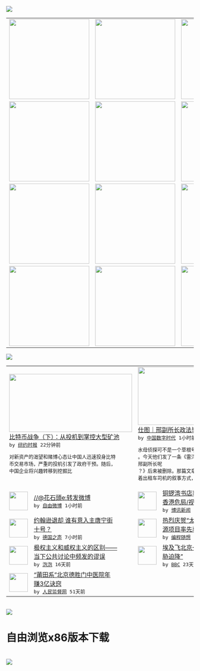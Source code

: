

<a href="https://github.com/greatfire/z/raw/master/FreeBrowser.apk"><img src="https://raw.githubusercontent.com/greatfire/wiki/master/x/header.png" /></a><table><tr><td width="262" align="center" valign="center"><a href="https://github.com/greatfire/wiki/wiki/nyt" title="纽约时报中文网 国际纵览"><img src="https://raw.githubusercontent.com/greatfire/wiki/master/x/nyt_flag.png" width="215"/></a></td><td width="262" align="center" valign="center"><a href="https://github.com/greatfire/wiki/wiki/dw" title=""><img src="https://raw.githubusercontent.com/greatfire/wiki/master/x/dw_flag.png" width="215"/></a></td><td width="262" align="center" valign="center"><a href="https://github.com/greatfire/wiki/wiki/rmjd" title=""><img src="https://raw.githubusercontent.com/greatfire/wiki/master/x/rmjd_flag.png" width="215"/></a></td></tr><tr><td width="262" align="center" valign="center"><a href="https://github.com/paopaonetizen/website" title="泡泡 - 未经审查的互联网信息"><img src="https://raw.githubusercontent.com/greatfire/wiki/master/x/pp_flag.png" width="215"/></a></td><td width="262" align="center" valign="center"><a href="https://github.com/getlantern/mirror" title="以及自由微博和GreatFire.org官方中文论坛"><img src="https://raw.githubusercontent.com/greatfire/wiki/master/x/lantern_flag.png" width="215"/></a></td><td width="262" align="center" valign="center"><a href="https://github.com/cdtmirrors/m/" title=""><img src="https://raw.githubusercontent.com/greatfire/wiki/master/x/cdt_flag.png" width="215"/></a></td></tr><tr><td width="262" align="center" valign="center"><a href="https://github.com/program-think/blog" title="编程随想的博客"><img src="https://raw.githubusercontent.com/greatfire/wiki/master/x/pt_flag.png" width="215"/></a></td><td width="262" align="center" valign="center"><a href="https://github.com/greatfire/wiki/wiki/bbc" title=""><img src="https://raw.githubusercontent.com/greatfire/wiki/master/x/bbc_flag.png" width="215"/></a></td><td width="262" align="center" valign="center"><a href="https://github.com/freeweibo/s" title="自由微博 - 匿名和不受屏蔽的新浪微博搜索"><img src="https://raw.githubusercontent.com/greatfire/wiki/master/x/fw_flag.png" width="215"/></a></td></tr><tr><td width="262" align="center" valign="center"><a href="https://github.com/greatfire/wiki/wiki/google" title=""><img src="https://raw.githubusercontent.com/greatfire/wiki/master/x/google_flag.png" width="215"/></a></td><td width="262" align="center" valign="center"><a href="https://github.com/bxnews/boxun" title=""><img src="https://raw.githubusercontent.com/greatfire/wiki/master/x/bx_flag.png" width="215"/></a></td><td width="262" align="center" valign="center"><a href="https://github.com/greatfire/wiki/wiki/open-source" title="欢迎访问GreatFire.org开发者项目网站"><img src="https://raw.githubusercontent.com/greatfire/wiki/master/x/open-source_flag.png" width="215"/></a></td></tr></table><img src="https://raw.githubusercontent.com/greatfire/wiki/master/x/newsfeed text.png" /><table cols="4"><tr><td colspan="2" width="380"><a href="https://d7odklm2qes9e.cloudfront.net/business/20160701/bitcoin-china-part2/"><img src="https://static01.nyt.com/images/2016/06/29/business/db-chinabit-slide-VKKA/db-chinabit-slide-VKKA-articleLarge.jpg" width="330" height="156"/></a></br><a href="https://d7odklm2qes9e.cloudfront.net/business/20160701/bitcoin-china-part2/">比特币战争（下）：从投机到掌控大型矿池</a></br><kbd> by <a href="http://m.cn.nytimes.com/">纽约时报</a> 22分钟前 </kbd></br><pre>对新资产的渴望和赌博心态让中国人迅速投身比特<br/>币交易市场，严重的投机引发了政府干预。随后，<br/>中国企业将兴趣转移到挖掘比</pre></td><td colspan="2" width="380"><a href="http://feedproxy.google.com/~r/chinadigitaltimes/IyPt/~3/t54V5FqiaZg/"><img src="http://i0.wp.com/chinadigitaltimes.net/chinese/files/2016/06/%E6%B0%B4%E6%AF%8D%E4%BE%A6%E6%8E%A2%E7%A4%BE.jpg?resize=550%2C333" width="330" height="156"/></a></br><a href="http://feedproxy.google.com/~r/chinadigitaltimes/IyPt/~3/t54V5FqiaZg/">仕图｜邢副所长政法毕业，那大鸭梨呢？</a></br><kbd> by <a href="http://chinadigitaltimes.net/chinese/">中国数字时代</a> 1小时前 </kbd></br><pre>水母侦探可不是一个草根号，操作者是警行内部人<br/>。今天他们发了一条《雷洋人大毕业 邢副所长呢<br/>？》后来被删除。那篇文章的感觉特别奇怪，充满<br/>着出租车司机的叙事方式，孟良...</pre></td></tr><tr><td><img src="http://ww4.sinaimg.cn/large/7128643bjw1f5ddjrxu6ej20c40gxdj7.jpg" width="50" height="50"/></td><td width="280"><a href="https://freeweibo.com/weibo/3992358041481414">//@花石頭e:转发微博</a></br><kbd> by <a href="https://freeweibo.com/">自由微博</a> 1小时前 </kbd></td><td><img src="http://www.boxun.com/news/images/2016/07/201607010039china1.jpg" width="50" height="50"/></td><td width="280"><a href="http://www.boxun.com/news/gb/china/2016/07/201607010039.shtml">铜锣湾书店事件：汪珉黄奔解读<br/>香港危局/视频请看博讯...</a></br><kbd> by <a href="http://www.boxun.com">博讯新闻</a> 2小时前 </kbd></td></tr><tr><td><img src="http://www.dw.com/image/0,,18357524_302,00.jpg" width="50" height="50"/></td><td width="280"><a href="http://dw.com/p/1JGUp?maca=chi-GK-text-greatfire-all-chinese-15625-xml-mrss">约翰逊退却 谁有意入主唐宁街<br/>十号？</a></br><kbd> by <a href="http://dw.de">德国之声</a> 7小时前 </kbd></td><td><img src="https://raw.githubusercontent.com/greatfire/wiki/master/x/pt_logo.png" width="50" height="50"/></td><td width="280"><a href="http://feedproxy.google.com/~r/programthink/~3/-EmAkH3jRnY/github-take-down-zhao-repository.html">热烈庆贺“太子党关系网络”开<br/>源项目率先获得朝廷认证</a></br><kbd> by <a href="http://program-think.blogspot.com">编程随想</a> 11小时前 </kbd></td></tr><tr><td><img src="https://pao-pao.net/sites/pao-pao.net/files/styles/large/public/wen_zhong_1.jpg?itok=9dUaeRzP" width="50" height="50"/></td><td width="280"><a href="https://pao-pao.net/article/709">极权主义和威权主义的区别——<br/>当下公共讨论中频发的谬误</a></br><kbd> by <a href="https://pao-pao.net">泡泡</a> 16天前 </kbd></td><td><img src="http://a.files.bbci.co.uk/worldservice/live/assets/images/2016/05/19/160519172724_egypt_air_plane_144x81__nocredit.jpg" width="50" height="50"/></td><td width="280"><a href="http://www.bbc.com/zhongwen/simp/world/2016/06/160608_egypt_china_flight_uzbekistan">埃及飞北京一架客机“因炸弹威<br/>胁迫降”</a></br><kbd> by <a href="http://www.bbc.co.uk/zhongwen/simp">BBC</a> 23天前 </kbd></td></tr><tr><td><img src="http://www.rmjdw.com/uploads/160510/3-1605102102421C.jpg" width="50" height="50"/></td><td width="280"><a href="http://www.rmjdw.com//tebiebaodao/20160510/15526.html">“莆田系”北京德胜门中医院年<br/>赚3亿诀窍 </a></br><kbd> by <a href="http://www.rmjdw.com/">人民监督网</a> 51天前 </kbd></td></table></br><a href="https://github.com/greatfire/z/raw/master/FreeBrowser.apk"><img src="https://raw.githubusercontent.com/greatfire/wiki/master/x/download app.png" /></a><h1>自由浏览x86版本下载<h1><a href="https://github.com/greatfire/z/raw/master/FreeBrowser-x86.apk"><img src="https://raw.githubusercontent.com/greatfire/images/master/fb86.qr.png" /></a>